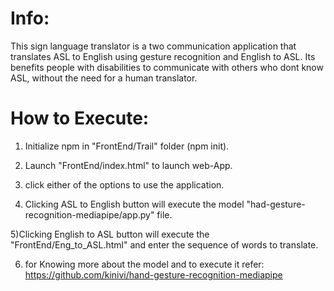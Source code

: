 # Info:
This sign language translator is a two communication application that translates ASL to English using gesture recognition and English to ASL. Its benefits people with disabilities to communicate with others who dont know ASL, without the need for a human translator.

# How to Execute:
1) Initialize npm in "FrontEnd/Trail" folder (npm init).

2) Launch "FrontEnd/index.html" to launch web-App.

3) click either of the options to use the application.

4) Clicking ASL to English button will execute the model "had-gesture-recognition-mediapipe/app.py" file. 

5)Clicking English to ASL button will execute the "FrontEnd/Eng_to_ASL.html" and enter the sequence of words to translate.

6) for Knowing more about the model and to execute it refer: https://github.com/kinivi/hand-gesture-recognition-mediapipe
